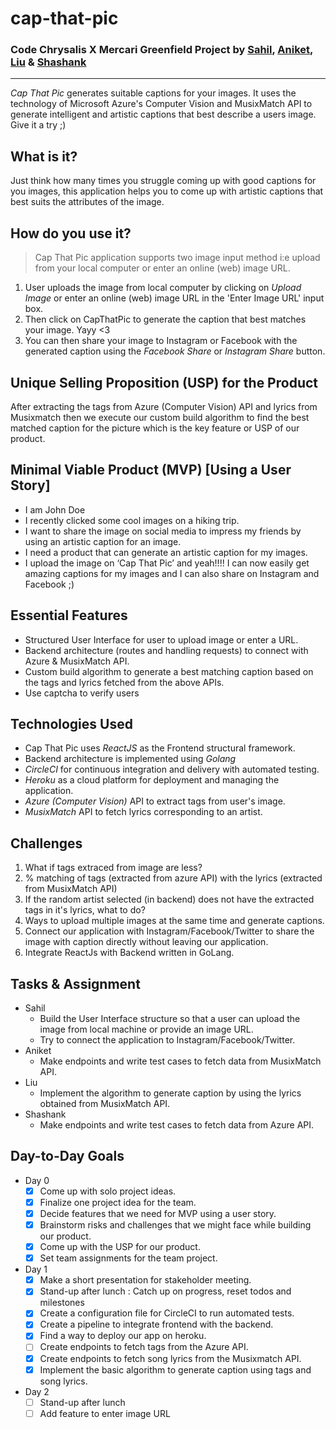 # cap-that-pic

### Code Chrysalis X Mercari Greenfield Project by [Sahil](https://github.com/sahil505), [Aniket](https://github.com/aniket1743), [Liu](https://github.com/Rocuku) & [Shashank](https://github.com/shashankjakka)

---

_Cap That Pic_ generates suitable captions for your images. It uses the technology of Microsoft Azure's Computer Vision and MusixMatch API to generate intelligent and artistic captions that best describe a users image. Give it a try ;)

## What is it?

Just think how many times you struggle coming up with good captions for you images, this application helps you to come up with artistic captions that best suits the attributes of the image.

## How do you use it?

> Cap That Pic application supports two image input method i:e upload from your local computer or enter an online (web) image URL.
1. User uploads the image from local computer by clicking on _Upload Image_ or enter an online (web) image URL in the 'Enter Image URL' input box.
2. Then click on CapThatPic to generate the caption that best matches your image. Yayy <3
3. You can then share your image to Instagram or Facebook with the generated caption using the _Facebook Share_ or _Instagram Share_ button.

## Unique Selling Proposition (USP) for the Product

After extracting the tags from Azure (Computer Vision) API and lyrics from Musixmatch then we execute our custom build algorithm to find the best matched caption for the picture which is the key feature or USP of our product.

## Minimal Viable Product (MVP) [Using a User Story]

- I am John Doe
- I recently clicked some cool images on a hiking trip.
- I want to share the image on social media to impress my friends by using an artistic caption for an image.
- I need a product that can generate an artistic caption for my images.
- I upload the image on ‘Cap That Pic’ and yeah!!!! I can now easily get amazing captions for my images and I can also share on Instagram and Facebook ;)

## Essential Features

- Structured User Interface for user to upload image or enter a URL.
- Backend architecture (routes and handling requests) to connect with Azure & MusixMatch API.
- Custom build algorithm to generate a best matching caption based on the tags and lyrics fetched from the above APIs.
- Use captcha to verify users

## Technologies Used

- Cap That Pic uses _ReactJS_ as the Frontend structural framework.
- Backend architecture is implemented using _Golang_
- _CircleCI_ for continuous integration and delivery with automated testing.
- _Heroku_ as a cloud platform for deployment and managing the application.
- _Azure (Computer Vision)_ API to extract tags from user's image.
- _MusixMatch_ API to fetch lyrics corresponding to an artist.

## Challenges

1. What if tags extraced from image are less?
2. % matching of tags (extracted from azure API) with the lyrics (extracted from MusixMatch API)
3. If the random artist selected (in backend) does not have the extracted tags in it's lyrics, what to do?
4. Ways to upload multiple images at the same time and generate captions.
5. Connect our application with Instagram/Facebook/Twitter to share the image with caption directly without leaving our application.
6. Integrate ReactJs with Backend written in GoLang.

## Tasks & Assignment

- Sahil
  - Build the User Interface structure so that a user can upload the image from local machine or provide an image URL.
  - Try to connect the application to Instagram/Facebook/Twitter.
- Aniket
  - Make endpoints and write test cases to fetch data from MusixMatch API.
- Liu
  - Implement the algorithm to generate caption by using the lyrics obtained from MusixMatch API.
- Shashank
  - Make endpoints and write test cases to fetch data from Azure API.

## Day-to-Day Goals

- Day 0
  - [x] Come up with solo project ideas.
  - [x] Finalize one project idea for the team.
  - [x] Decide features that we need for MVP using a user story.
  - [x] Brainstorm risks and challenges that we might face while building our product.
  - [x] Come up with the USP for our product.
  - [x] Set team assignments for the team project.
- Day 1
  - [x] Make a short presentation for stakeholder meeting.
  - [x] Stand-up after lunch : Catch up on progress, reset todos and milestones
  - [x] Create a configuration file for CircleCI to run automated tests.
  - [x] Create a pipeline to integrate frontend with the backend.
  - [x] Find a way to deploy our app on heroku.
  - [ ] Create endpoints to fetch tags from the Azure API.
  - [x] Create endpoints to fetch song lyrics from the Musixmatch API.
  - [x] Implement the basic algorithm to generate caption using tags and song lyrics.
- Day 2
  - [ ] Stand-up after lunch
  - [ ] Add feature to enter image URL